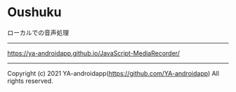 # Oushuku

ローカルでの音声処理

---

https://ya-androidapp.github.io/JavaScript-MediaRecorder/

---

Copyright (c) 2021 YA-androidapp(https://github.com/YA-androidapp) All rights reserved.
